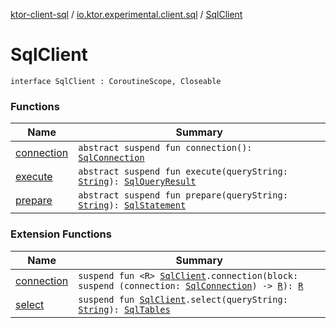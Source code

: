 [ktor-client-sql](../../index.md) / [io.ktor.experimental.client.sql](../index.md) / [SqlClient](./index.md)

# SqlClient

`interface SqlClient : CoroutineScope, Closeable`

### Functions

| Name | Summary |
|---|---|
| [connection](connection.md) | `abstract suspend fun connection(): `[`SqlConnection`](../-sql-connection/index.md) |
| [execute](execute.md) | `abstract suspend fun execute(queryString: `[`String`](https://kotlinlang.org/api/latest/jvm/stdlib/kotlin/-string/index.html)`): `[`SqlQueryResult`](../-sql-query-result.md) |
| [prepare](prepare.md) | `abstract suspend fun prepare(queryString: `[`String`](https://kotlinlang.org/api/latest/jvm/stdlib/kotlin/-string/index.html)`): `[`SqlStatement`](../-sql-statement/index.md) |

### Extension Functions

| Name | Summary |
|---|---|
| [connection](../connection.md) | `suspend fun <R> `[`SqlClient`](./index.md)`.connection(block: suspend (connection: `[`SqlConnection`](../-sql-connection/index.md)`) -> `[`R`](../connection.md#R)`): `[`R`](../connection.md#R) |
| [select](../select.md) | `suspend fun `[`SqlClient`](./index.md)`.select(queryString: `[`String`](https://kotlinlang.org/api/latest/jvm/stdlib/kotlin/-string/index.html)`): `[`SqlTables`](../-sql-tables/index.md) |
